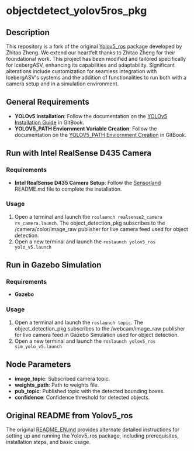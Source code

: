 # objectdetect_yolov5ros_pkg
## Description
This repository is a fork of the original [Yolov5_ros](https://github.com/qq44642754a/Yolov5_ros) package developed by Zhitao Zheng. We extend our heartfelt thanks to Zhitao Zheng for their foundational work. This project has been modified and tailored specifically for IcebergASV, enhancing its capabilities and adaptability. Significant alterations include customization for seamless integration with IcebergASV's systems and the addition of functionalities to run both with a camera setup and in a simulation environment. 
## General Requirements
- **YOLOv5 Installation**: Follow the documentation on the [YOLOv5 Installation Guide](https://app.gitbook.com/o/vtYvioW5qkBb75Erv7gv/s/PzWCobYwRWwuEeL79eAC/installing-yolov5) in GitBook.
- **YOLOV5_PATH Enviornment Variable Creation**: Follow the documentation on the [YOLOV5_PATH Enviornment Creation]() in GitBook.
## Run with Intel RealSense D435 Camera
### Requirements
- **Intel RealSense D435 Camera Setup**: Follow the [Sensorland](https://github.com/IcebergASV/Sensorland) README.md file to complete the installation. 
### Usage
1. Open a terminal and launch the ```roslaunch realsense2_camera rs_camera.launch```. The object_detection_pkg subscribes to the /camera/color/image_raw publisher for live camera feed used for object detection.
2. Open a new terminal and launch the ```roslaunch yolov5_ros yolo_v5.launch ```

## Run in Gazebo Simulation
### Requirements
- **Gazebo**
### Usage
1. Open a terminal and launch the ```roslaunch topic```. The object_detection_pkg subscribes to the /webcam/image_raw publisher for live camera feed in Gazebo Simulation used for object detection.
2. Open a new terminal and launch the ```roslaunch yolov5_ros sim_yolo_v5.launch ```

## Node Parameters
- **image_topic**: Subscribed camera topic.
- **weights_path**: Path to weights file.
- **pub_topic**: Published topic with the detected bounding boxes.
- **confidence**: Confidence threshold for detected objects.

## Original README from Yolov5_ros

The original [README_EN.md]() provides alternate detailed instructions for setting up and running the Yolov5_ros package, including prerequisites, installation steps, and basic usage.

